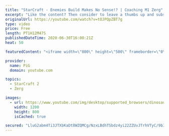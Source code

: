 ```yaml
---
title: "StarCraft - Enemies Build Makes No Sense!? | Coaching M1 Zerg"
excerpt: "Like the content? Then consider to leave a thumbs up and subscribe! ;) If you wish to support me please consider doing so through my patreon: https://www.patreon.com/PiGSC2 Videos don’t appear in your feed and you want to get notified about new uploads? Press the bell Icon :) -- Watch live at https://www.twitch.tv/x5_pig"
originalUrl: https://youtube.com/watch?v=tOJPQpZBT7g
type: video
price: Free
length: PT1H12M47S
publishedDateTime: 2020-06-30T16:00:21Z
heat: 50

featuredContent: "<iframe width=\"800\" height=\"500\" frameborder=\"0\" src=\"https://www.youtube.com/embed/tOJPQpZBT7g\" allow=\"accelerometer; autoplay; encrypted-media; gyroscope; picture-in-picture\" allowfullscreen></iframe>"

provider:
  name: PiG
  domain: youtube.com

topics:
  - StarCraft 2
  - Zerg

images:
  - url: https://www.youtube.com/img/desktop/supported_browsers/dinosaur.png
    width: 1200
    height: 800
    isCached: true

secured: "LluG2abm4Ti3JTXbKaDt8WZQMCg/NzxLBdhTSbdz4yi22ZZUvJTrhVTyC/9bI78lUOaH82ZcojAHeWyZ7zAUIR5+Omabz1VtPDybW9+e+2s9YTrqK1baSZyKeFzqEFsApCl3lvXbOcj3oaxcFGEpXtzena5cNa96ecM9HZOvF2wJWAzPwhPquOTdCR+xxX72xBaOa7BLuR90AkkPch27HQmw05M9bgprgtjbmNFme84M2X4cXVBqYL9D3T1KqKkmW860PP1sjUg2saqoFnxGt/pM0BbPK8NuOFX+ZGyvPdbd1kECmHRzlamyhsiG5q4U9+X68YzNQvnolndiK8O4iFnLJ6ypU6ofogk+TMzLHYtJCFy0ArvZhtYZ3J0KCgG8dO4KBrHG6G/apwIoLz8Srmy5nE/H+Rsm4NVJS/CR2rs=;rXOeMjF94nHQV7ymhQ9utw=="
---
```



